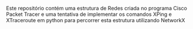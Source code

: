 Este repositório contém uma estrutura de Redes criada no programa Cisco Packet Tracer e uma tentativa de implementar os comandos XPing e XTraceroute em python para percorrer esta estrutura utilizando NetworkX
